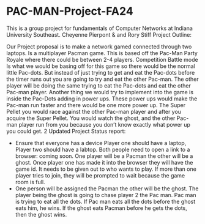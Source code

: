 # PAC-MAN-Project-FA24
This is a group project for fundamentals of Computer Networks at Indiana University Southeast. Cheyenne Pierpont & and Rory Stiff 
Project Outline: 
  
Our Project proposal is to make a network gamed connected through two laptops. Is a
multiplayer Pacman game. This is based off the Pac-Man Party Royale where there could be
between 2-4 players. Competition Battle mode Is what we would be basing off for this game so
there would be the normal little Pac-dots. But instead of just trying to get and eat the Pac-dots
before the timer runs out you are going to try and eat the other Pac-man. The other player will be
doing the same trying to eat the Pac-dots and eat the other Pac-man player.
Another thing we would try to implement into the game is inside the Pac-Dots adding in
power ups. These power ups would make the Pac-man run faster and there would be one more
power up. The Super Pellet you would race against the other Pac-man player and after you
acquire the Super Pellet. You would watch the ghost, and the other Pac-man player run from you
because you don’t know exactly what power up you could get.
2
Updated Project Status report:
- Ensure that everyone has a device Player one should have a laptop, Player two
should have a labtop. Both people need to open a link to a browser: coming soon.
One player will be a Pacman the other will be a ghost. Once player one has made
it into the browser they will have the game id. It needs to be given out to who
wants to play. If more than one player tries to join, they will be prompted to wait
because the game room is full.
- One person will be assigned the Pacman the other will be the ghost. The player
being the ghost is going to chase player 2 the Pac man. Pac man is trying to eat
all the dots. If Pac man eats all the dots before the ghost eats him, he wins. If the
ghost eats Pacman before he gets the dots, then the ghost wins.
